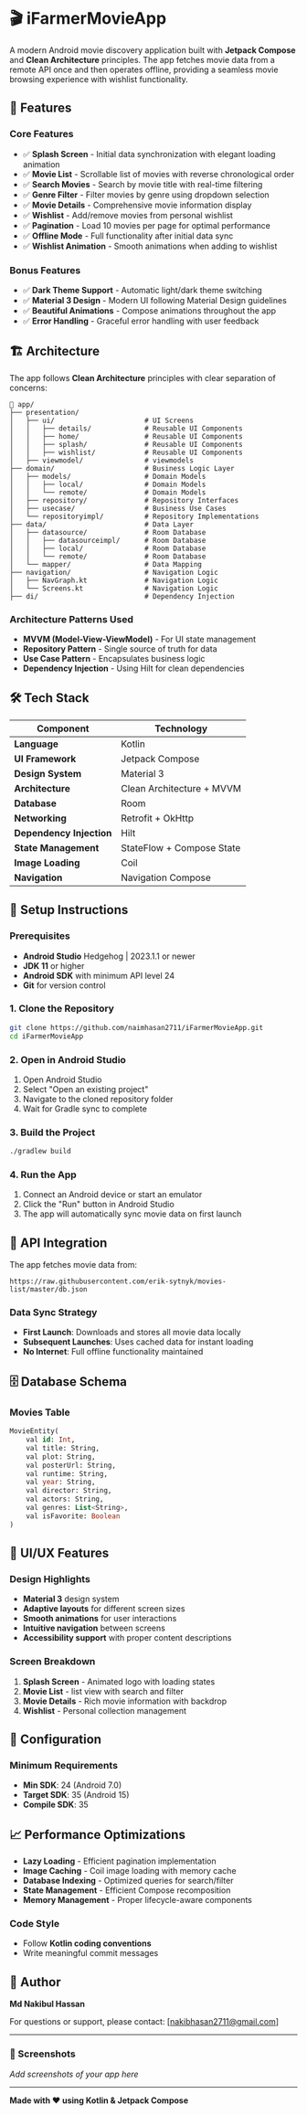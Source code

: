 # 🎬 iFarmerMovieApp

A modern Android movie discovery application built with **Jetpack Compose** and **Clean Architecture** principles. The app fetches movie data from a remote API once and then operates offline, providing a seamless movie browsing experience with wishlist functionality.

## 📱 Features

### Core Features
- ✅ **Splash Screen** - Initial data synchronization with elegant loading animation
- ✅ **Movie List** - Scrollable list of movies with reverse chronological order
- ✅ **Search Movies** - Search by movie title with real-time filtering
- ✅ **Genre Filter** - Filter movies by genre using dropdown selection
- ✅ **Movie Details** - Comprehensive movie information display
- ✅ **Wishlist** - Add/remove movies from personal wishlist
- ✅ **Pagination** - Load 10 movies per page for optimal performance
- ✅ **Offline Mode** - Full functionality after initial data sync
- ✅ **Wishlist Animation** - Smooth animations when adding to wishlist

### Bonus Features
- ✅ **Dark Theme Support** - Automatic light/dark theme switching
- ✅ **Material 3 Design** - Modern UI following Material Design guidelines
- ✅ **Beautiful Animations** - Compose animations throughout the app
- ✅ **Error Handling** - Graceful error handling with user feedback

## 🏗️ Architecture

The app follows **Clean Architecture** principles with clear separation of concerns:

```
📁 app/                          
├── presentation/
│   ├── ui/                      # UI Screens
│   │   ├── details/             # Reusable UI Components
│   │   ├── home/                # Reusable UI Components
│   │   ├── splash/              # Reusable UI Components
│   │   ├── wishlist/            # Reusable UI Components
│   ├── viewmodel/               # viewmodels
├── domain/                      # Business Logic Layer
│   ├── models/                  # Domain Models
│   │   ├── local/               # Domain Models
│   │   └── remote/              # Domain Models
│   ├── repository/              # Repository Interfaces
│   ├── usecase/                 # Business Use Cases
│   └── repositoryimpl/          # Repository Implementations
├── data/                        # Data Layer
│   ├── datasource/              # Room Database
│   │   ├── datasourceimpl/      # Room Database
│   │   ├── local/               # Room Database
│   │   └── remote/              # Room Database
│   └── mapper/                  # Data Mapping
├── navigation/                  # Navigation Logic
│   ├── NavGraph.kt              # Navigation Logic
│   └── Screens.kt               # Navigation Logic
├── di/                          # Dependency Injection
```

### Architecture Patterns Used
- **MVVM (Model-View-ViewModel)** - For UI state management
- **Repository Pattern** - Single source of truth for data
- **Use Case Pattern** - Encapsulates business logic
- **Dependency Injection** - Using Hilt for clean dependencies

## 🛠️ Tech Stack

| Component | Technology |
|-----------|------------|
| **Language** | Kotlin |
| **UI Framework** | Jetpack Compose |
| **Design System** | Material 3 |
| **Architecture** | Clean Architecture + MVVM |
| **Database** | Room |
| **Networking** | Retrofit + OkHttp |
| **Dependency Injection** | Hilt |
| **State Management** | StateFlow + Compose State |
| **Image Loading** | Coil |
| **Navigation** | Navigation Compose |

## 🚀 Setup Instructions

### Prerequisites
- **Android Studio** Hedgehog | 2023.1.1 or newer
- **JDK 11** or higher
- **Android SDK** with minimum API level 24
- **Git** for version control

### 1. Clone the Repository
```bash
git clone https://github.com/naimhasan2711/iFarmerMovieApp.git
cd iFarmerMovieApp
```

### 2. Open in Android Studio
1. Open Android Studio
2. Select "Open an existing project"
3. Navigate to the cloned repository folder
4. Wait for Gradle sync to complete

### 3. Build the Project
```bash
./gradlew build
```

### 4. Run the App
1. Connect an Android device or start an emulator
2. Click the "Run" button in Android Studio
3. The app will automatically sync movie data on first launch


## 📡 API Integration

The app fetches movie data from:
```
https://raw.githubusercontent.com/erik-sytnyk/movies-list/master/db.json
```

### Data Sync Strategy
- **First Launch**: Downloads and stores all movie data locally
- **Subsequent Launches**: Uses cached data for instant loading
- **No Internet**: Full offline functionality maintained

## 🗄️ Database Schema

### Movies Table
```sql
MovieEntity(
    val id: Int,
    val title: String,
    val plot: String,
    val posterUrl: String,
    val runtime: String,
    val year: String,
    val director: String,
    val actors: String,
    val genres: List<String>,
    val isFavorite: Boolean 
)
```


## 🎨 UI/UX Features

### Design Highlights
- **Material 3** design system
- **Adaptive layouts** for different screen sizes
- **Smooth animations** for user interactions
- **Intuitive navigation** between screens
- **Accessibility support** with proper content descriptions

### Screen Breakdown
1. **Splash Screen** - Animated logo with loading states
2. **Movie List** - list view with search and filter
3. **Movie Details** - Rich movie information with backdrop
4. **Wishlist** - Personal collection management

## 🔧 Configuration


### Minimum Requirements
- **Min SDK**: 24 (Android 7.0)
- **Target SDK**: 35 (Android 15)
- **Compile SDK**: 35

## 📈 Performance Optimizations

- **Lazy Loading** - Efficient pagination implementation
- **Image Caching** - Coil image loading with memory cache
- **Database Indexing** - Optimized queries for search/filter
- **State Management** - Efficient Compose recomposition
- **Memory Management** - Proper lifecycle-aware components

### Code Style
- Follow **Kotlin coding conventions**
- Write meaningful commit messages


## 👥 Author

**Md Nakibul Hassan**

For questions or support, please contact: [nakibhasan2711@gmail.com]

---

### 📱 Screenshots

*Add screenshots of your app here*

---

**Made with ❤️ using Kotlin & Jetpack Compose**
